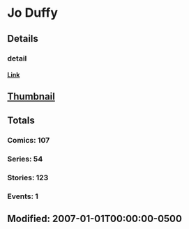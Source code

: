# Jo  Duffy 
## Details
### detail
#### [Link](http://marvel.com/comics/creators/1297/jo_duffy?utm_campaign=apiRef&utm_source=225578a89fc76f3d20fbffda5d17a88d)
## [Thumbnail](http://i.annihil.us/u/prod/marvel/i/mg/b/40/image_not_available.jpg)
## Totals
### Comics: 107
### Series: 54
### Stories: 123
### Events: 1
## Modified: 2007-01-01T00:00:00-0500